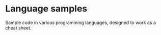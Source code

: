 Language samples
================

Sample code in various programming languages, designed to work as a cheat sheet.
